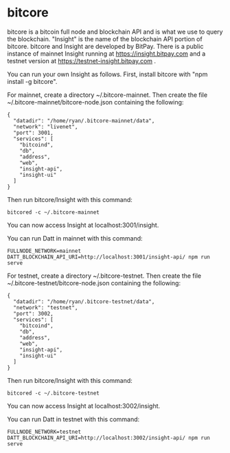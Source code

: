 bitcore
=======

bitcore is a bitcoin full node and blockchain API and is what we use to query
the blockchain. "Insight" is the name of the blockchain API portion of bitcore.
bitcore and Insight are developed by BitPay. There is a public instance of
mainnet Insight running at https://insight.bitpay.com and a testnet version at
https://testnet-insight.bitpay.com .

You can run your own Insight as follows. First, install bitcore with "npm
install -g bitcore".

For mainnet, create a directory ~/.bitcore-mainnet. Then create the file
~/.bitcore-mainnet/bitcore-node.json containing the following:
```
{
  "datadir": "/home/ryan/.bitcore-mainnet/data",
  "network": "livenet",
  "port": 3001,
  "services": [
    "bitcoind",
    "db",
    "address",
    "web",
    "insight-api",
    "insight-ui"
  ]
}
```

Then run bitcore/Insight with this command:
```
bitcored -c ~/.bitcore-mainnet
```

You can now access Insight at localhost:3001/insight.

You can run Datt in mainnet with this command:
```
FULLNODE_NETWORK=mainnet DATT_BLOCKCHAIN_API_URI=http://localhost:3001/insight-api/ npm run serve
```

For testnet, create a directory ~/.bitcore-testnet. Then create the file
~/.bitcore-testnet/bitcore-node.json containing the following:
```
{
  "datadir": "/home/ryan/.bitcore-testnet/data",
  "network": "testnet",
  "port": 3002,
  "services": [
    "bitcoind",
    "db",
    "address",
    "web",
    "insight-api",
    "insight-ui"
  ]
}
```

Then run bitcore/Insight with this command:
```
bitcored -c ~/.bitcore-testnet
```

You can now access Insight at localhost:3002/insight.

You can run Datt in testnet with this command:
```
FULLNODE_NETWORK=testnet DATT_BLOCKCHAIN_API_URI=http://localhost:3002/insight-api/ npm run serve
```
